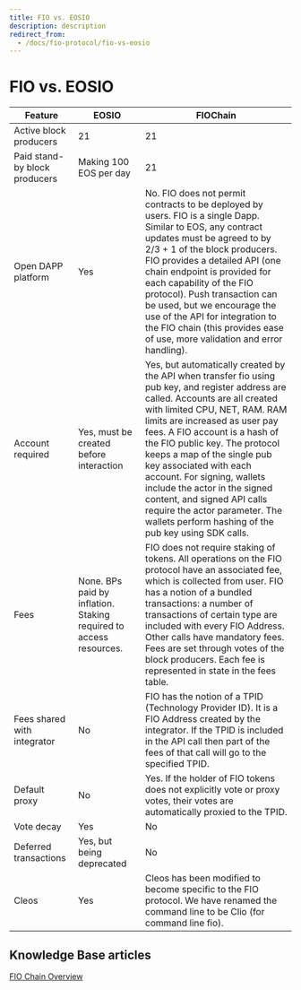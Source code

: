 ```yaml
---
title: FIO vs. EOSIO
description: description
redirect_from:
  - /docs/fio-protocol/fio-vs-eosio
---
```

# FIO vs. EOSIO

|Feature|EOSIO|FIOChain|
|---|---|---|
|Active block producers|21|21|
|Paid stand-by block producers|Making 100 EOS per day|21|
|Open DAPP platform|Yes|No. FIO does not permit contracts to be deployed by users. FIO is a single Dapp. Similar to EOS, any contract updates must be agreed to by 2/3 + 1 of the block producers. FIO provides a detailed API (one chain endpoint is provided for each capability of the FIO protocol). Push transaction can be used, but we encourage the use of the API for integration to the FIO chain (this provides ease of use, more validation and error handling).|
|Account required|Yes, must be created before interaction|Yes, but automatically created by the API when transfer fio using pub key, and register address are called. Accounts are all created with limited CPU, NET, RAM. RAM limits are increased as user pay fees. A FIO account is a hash of the FIO public key. The protocol keeps a map of the single pub key associated with each account. For signing, wallets include the actor in the signed content, and signed API calls require the actor parameter. The wallets perform hashing of the pub key using SDK calls.|
|Fees|None. BPs paid by inflation. Staking required to access resources.|FIO does not require staking of tokens. All operations on the FIO protocol have an associated fee, which is collected from user. FIO has a notion of a bundled transactions: a number of transactions of certain type are included with every FIO Address. Other calls have mandatory fees. Fees are set through votes of the block producers. Each fee is represented in state in the fees table.|
|Fees shared with integrator|No|FIO has the notion of a TPID (Technology Provider ID). It is a FIO Address created by the integrator. If the TPID is included in the API call then part of the fees of that call will go to the specified TPID.|
|Default proxy|No|Yes. If the holder of FIO tokens does not explicitly vote or proxy votes, their votes are automatically proxied to the TPID.|
|Vote decay|Yes|No|
|Deferred transactions|Yes, but being deprecated|No|
|Cleos|Yes|Cleos has been modified to become specific to the FIO protocol. We have renamed the command line to be Clio (for command line fio).|

## Knowledge Base articles

[FIO Chain Overview](https://kb.fioprotocol.io/fio-chain/overview)
